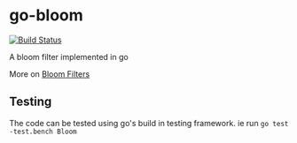 # go-bloom
[![Build Status](https://secure.travis-ci.org/scommab/go-bloom.png?branch=master)](https://travis-ci.org/scommab/go-bloom)

A bloom filter implemented in go


More on [Bloom Filters](http://en.wikipedia.org/wiki/Bloom_filter)

## Testing
The code can be tested using go's build in testing framework. ie run <code>go test -test.bench Bloom</code>
